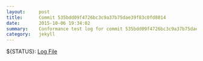 ```yaml
---
layout:     post
title:      Commit 535bdd09f4726bc3c9a37b75dae39f83c0fd8014
date:       2015-10-06 19:34:02
summary:    Conformance test log for commit 535bdd09f4726bc3c9a37b75dae39f83c0fd8014.
category:   jekyll
---
```


${STATUS}: [Log File](http://s3-us-west-2.amazonaws.com/kraken-e2e-logs/conformance/kraken_535bdd09f4726bc3c9a37b75dae39f83c0fd8014_conformance.log)
